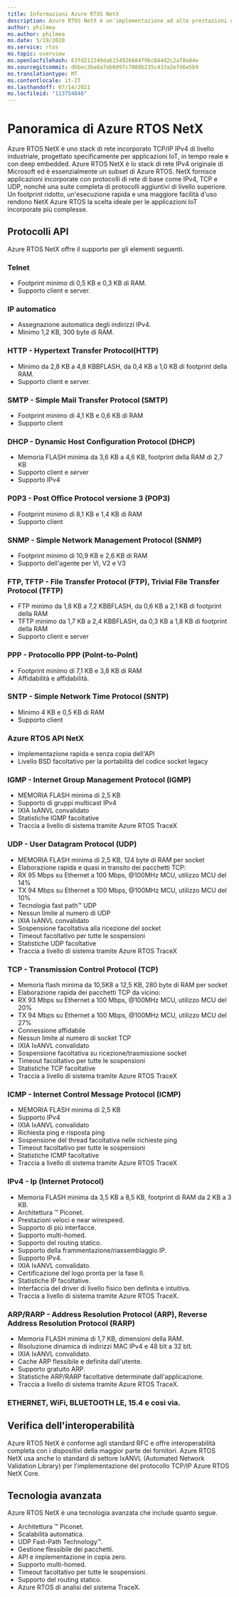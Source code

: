 ```yaml
---
title: Informazioni Azure RTOS NetX
description: Azure RTOS NetX è un'implementazione ad alte prestazioni degli standard del protocollo TCP/IP, completamente integrata con Azure RTOS ThreadX e disponibile per tutti i processori supportati.
author: philmea
ms.author: philmea
ms.date: 5/19/2020
ms.service: rtos
ms.topic: overview
ms.openlocfilehash: 63fd212249da6154926684f9bc844d2c2a78e84e
ms.sourcegitcommit: dbbec3ba6a7eb6097c7888b235c433a2efd6e5b9
ms.translationtype: MT
ms.contentlocale: it-IT
ms.lasthandoff: 07/14/2021
ms.locfileid: "113754846"
---
```

# <a name="overview-of-azure-rtos-netx"></a>Panoramica di Azure RTOS NetX

Azure RTOS NetX è uno stack di rete incorporato TCP/IP IPv4 di livello industriale, progettato specificamente per applicazioni IoT, in tempo reale e con deep embedded. Azure RTOS NetX è lo stack di rete IPv4 originale di Microsoft ed è essenzialmente un subset di Azure RTOS. NetX fornisce applicazioni incorporate con protocolli di rete di base come IPv4, TCP e UDP, nonché una suite completa di protocolli aggiuntivi di livello superiore. Un footprint ridotto, un'esecuzione rapida e una maggiore facilità d'uso rendono NetX Azure RTOS la scelta ideale per le applicazioni IoT incorporate più complesse.

## <a name="api-protocols"></a>Protocolli API
Azure RTOS NetX offre il supporto per gli elementi seguenti.

### <a name="telnet"></a>Telnet

* Footprint minimo di 0,5 KB e 0,3 KB di RAM.
* Supporto client e server.

### <a name="auto-ip"></a>IP automatico

* Assegnazione automatica degli indirizzi IPv4.
* Minimo 1,2 KB, 300 byte di RAM.

### <a name="http---hypertext-transfer-protocolhttp"></a>HTTP - Hypertext Transfer Protocol(HTTP)

* Minimo da 2,8 KB a 4,8 KBBFLASH, da 0,4 KB a 1,0 KB di footprint della RAM.
* Supporto client e server.

### <a name="smtp---simple-mail-transfer-protocol-smtp"></a>SMTP - Simple Mail Transfer Protocol (SMTP)

* Footprint minimo di 4,1 KB e 0,6 KB di RAM
* Supporto client

### <a name="dhcp---dynamic-host-configuration-protocol-dhcp"></a>DHCP - Dynamic Host Configuration Protocol (DHCP)

* Memoria FLASH minima da 3,6 KB a 4,6 KB, footprint della RAM di 2,7 KB
* Supporto client e server
* Supporto IPv4

### <a name="p0p3---post-office-protocol-version-3-pop3"></a>P0P3 - Post Office Protocol versione 3 (POP3)

* Footprint minimo di 8,1 KB e 1,4 KB di RAM
* Supporto client

### <a name="snmp---simple-network-management-protocol-snmp"></a>SNMP - Simple Network Management Protocol (SNMP)

* Footprint minimo di 10,9 KB e 2,6 KB di RAM
* Supporto dell'agente per VI, V2 e V3

### <a name="ftp-tftp---file-transfer-protocol-ftp-trivial-file-transfer-protocol-tftp"></a>FTP, TFTP - File Transfer Protocol (FTP), Trivial File Transfer Protocol (TFTP)

* FTP minimo da 1,8 KB a 7,2 KBBFLASH, da 0,6 KB a 2,1 KB di footprint della RAM
* TFTP minimo da 1,7 KB a 2,4 KBBFLASH, da 0,3 KB a 1,8 KB di footprint della RAM
* Supporto client e server

### <a name="ppp---polnt-to-point-protocol-ppp"></a>PPP - Protocollo PPP (Polnt-to-PoInt)

* Footprint minimo di 7,1 KB e 3,8 KB di RAM
* Affidabilità e affidabilità.

### <a name="sntp---simple-network-time-protocol-sntp"></a>SNTP - Simple Network Time Protocol (SNTP)

* Minimo 4 KB e 0,5 KB di RAM
* Supporto client

### <a name="azure-rtos-netx-api"></a>Azure RTOS API NetX

* Implementazione rapida e senza copia dell'API
* Livello BSD facoltativo per la portabilità del codice socket legacy

### <a name="igmp---internet-group-management-protocol-igmp"></a>IGMP - Internet Group Management Protocol (IGMP)

* MEMORIA FLASH minima di 2,5 KB
* Supporto di gruppi multicast IPv4
* IXIA IxANVL convalidato
* Statistiche IGMP facoltative
* Traccia a livello di sistema tramite Azure RTOS TraceX

### <a name="udp---user-datagram-protocol-udp"></a>UDP - User Datagram Protocol (UDP)

* MEMORIA FLASH minima di 2,5 KB, 124 byte di RAM per socket
* Elaborazione rapida e quasi in transito dei pacchetti TCP:
* RX 95 Mbps su Ethernet a 100 Mbps, @100MHz MCU, utilizzo MCU del 14%
* TX 94 Mbps su Ethernet a 100 Mbps, @100MHz MCU, utilizzo MCU del 10%
* Tecnologia fast path™ UDP
* Nessun limite al numero di UDP
* IXIA IxANVL convalidato
* Sospensione facoltativa alla ricezione del socket
* Timeout facoltativo per tutte le sospensioni
* Statistiche UDP facoltative
* Traccia a livello di sistema tramite Azure RTOS TraceX

### <a name="tcp---transmission-control-protocol-tcp"></a>TCP - Transmission Control Protocol (TCP)

* Memoria flash minima da 10,5K8 a 12,5 KB, 280 byte di RAM per socket
* Elaborazione rapida dei pacchetti TCP da vicino:
* RX 93 Mbps su Ethernet a 100 Mbps, @100MHz MCU, utilizzo MCU del 20%
* TX 94 Mbps su Ethernet a 100 Mbps, @100MHz MCU, utilizzo MCU del 27%
* Connessione affidabile
* Nessun limite al numero di socket TCP
* IXIA IxANVL convalidato
* Sospensione facoltativa su ricezione/trasmissione socket
* Timeout facoltativo per tutte le sospensioni
* Statistiche TCP facoltative
* Traccia a livello di sistema tramite Azure RTOS TraceX

### <a name="icmp---internet-control-message-protocol-icmp"></a>ICMP - Internet Control Message Protocol (ICMP)

* MEMORIA FLASH minima di 2,5 KB
* Supporto IPv4
* IXIA IxANVL convalidato
* Richiesta ping e risposta ping
* Sospensione del thread facoltativa nelle richieste ping
* Timeout facoltativo per tutte le sospensioni
* Statistiche ICMP facoltative
* Traccia a livello di sistema tramite Azure RTOS TraceX

### <a name="ipv4---internet-protocol-ip"></a>IPv4 - Ip (Internet Protocol)

* Memoria FLASH minima da 3,5 KB a 8,5 KB, footprint di RAM da 2 KB a 3 KB.
* Architettura ™ Piconet.
* Prestazioni veloci e near wirespeed.
* Supporto di più interfacce.
* Supporto multi-homed.
* Supporto del routing statico.
* Supporto della frammentazione/riassemblaggio IP.
* Supporto IPv4.
* IXIA IxANVL convalidato.
* Certificazione del logo pronta per la fase II.
* Statistiche IP facoltative.
* Interfaccia del driver di livello fisico ben definita e intuitiva.
* Traccia a livello di sistema tramite Azure RTOS TraceX.

### <a name="arprarp---address-resolution-protocol-arp-reverse-address-resolution-protocol-rarp"></a>ARP/RARP - Address Resolution Protocol (ARP), Reverse Address Resolution Protocol (RARP)

* Memoria FLASH minima di 1,7 KB, dimensioni della RAM.
* Risoluzione dinamica di indirizzi MAC IPv4 e 48 blt a 32 blt.
* IXIA IxANVL convalidato.
* Cache ARP flessibile e definita dall'utente.
* Supporto gratuito ARP.
* Statistiche ARP/RARP facoltative determinate dall'applicazione.
* Traccia a livello di sistema tramite Azure RTOS TraceX.

### <a name="ethernet-wifi-bluetooth-le-154-etc"></a>ETHERNET, WiFi, BLUETOOTH LE, 15.4 e così via.

## <a name="interoperability-verification"></a>Verifica dell'interoperabilità

Azure RTOS NetX è conforme agli standard RFC e offre interoperabilità completa con i dispositivi della maggior parte dei fornitori. Azure RTOS NetX usa anche lo standard di settore IxANVL (Automated Network Validation Library) per l'implementazione del protocollo TCP/IP Azure RTOS NetX Core.

## <a name="advanced-technology"></a>Tecnologia avanzata

Azure RTOS NetX è una tecnologia avanzata che include quanto segue.
* Architettura ™ Piconet.
* Scalabilità automatica.
* UDP Fast-Path Technology™.
* Gestione flessibile dei pacchetti.
* API e implementazione in copia zero.
* Supporto multi-homed.
* Timeout facoltativo per tutte le sospensioni.
* Supporto del routing statico.
* Azure RTOS di analisi del sistema TraceX.
